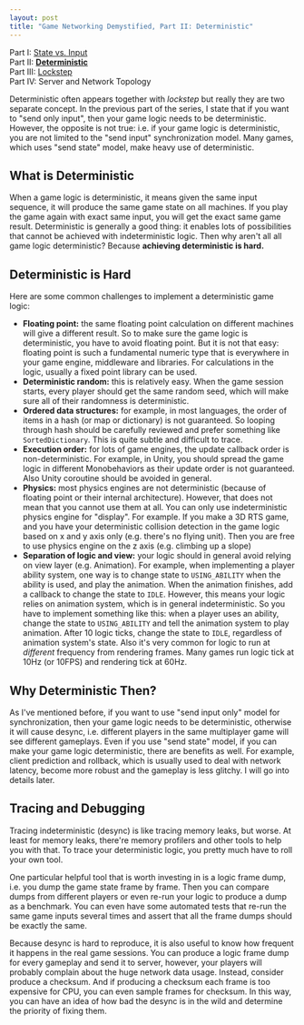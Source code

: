 ```yaml
---
layout: post
title: "Game Networking Demystified, Part II: Deterministic"
---
```


Part I: [State vs. Input](https://ruoyusun.com/2019/03/28/game-networking-1.html)  
Part II: [**Deterministic**](https://ruoyusun.com/2019/03/29/game-networking-2.html)  
Part III: [Lockstep](https://ruoyusun.com/2019/04/06/game-networking-3.html)  
Part IV: Server and Network Topology

Deterministic often appears together with *lockstep* but really they are two separate concept. In the previous part of the series, I state that if you want to "send only input", then your game logic needs to be deterministic. However, the opposite is not true: i.e. if your game logic is deterministic, you are not limited to the "send input" synchronization model. Many games, which uses "send state" model, make heavy use of deterministic.

## What is Deterministic

When a game logic is deterministic, it means given the same input sequence, it will produce the same game state on all machines. If you play the game again with exact same input, you will get the exact same game result. Deterministic is generally a good thing: it enables lots of possibilities that cannot be achieved with indeterministic logic. Then why aren't all all game logic deterministic? Because **achieving deterministic is hard.**

## Deterministic is Hard

Here are some common challenges to implement a deterministic game logic:

- **Floating point:** the same floating point calculation on different machines will give a different result. So to make sure the game logic is deterministic, you have to avoid floating point. But it is not that easy: floating point is such a fundamental numeric type that is everywhere in your game engine, middleware and libraries. For calculations in the logic, usually a fixed point library can be used.
- **Deterministic random:** this is relatively easy. When the game session starts, every player should get the same random seed, which will make sure all of their randomness is deterministic.
- **Ordered data structures:** for example, in most languages, the order of items in a hash (or map or dictionary) is not guaranteed. So looping through hash should be carefully reviewed and prefer something like `SortedDictionary`. This is quite subtle and difficult to trace.
- **Execution order:** for lots of game engines, the update callback order is non-deterministic. For example, in Unity, you should spread the game logic in different Monobehaviors as their update order is not guaranteed. Also Unity coroutine should be avoided in general.
- **Physics:** most physics engines are not deterministic (because of floating point or their internal architecture). However, that does not mean that you cannot use them at all. You can only use indeterministic physics engine for "display". For example. If you make a 3D RTS game, and you have your deterministic collision detection in the game logic based on x and y axis only (e.g. there's no flying unit). Then you are free to use physics engine on the z axis (e.g. climbing up a slope)
- **Separation of logic and view:** your logic should in general avoid relying on view layer (e.g. Animation). For example, when implementing a player ability system, one way is to change state to `USING_ABILITY` when the ability is used, and play the animation. When the animation finishes, add a callback to change the state to `IDLE`. However, this means your logic relies on animation system, which is in general indeterministic. So you have to implement something like this: when a player uses an ability, change the state to `USING_ABILITY` and tell the animation system to play animation. After 10 logic ticks, change the state to `IDLE`, regardless of animation system's state. Also it's very common for logic to run at *different* frequency from rendering frames. Many games run logic tick at 10Hz (or 10FPS) and rendering tick at 60Hz.

## Why Deterministic Then?

As I've mentioned before, if you want to use "send input only" model for synchronization, then your game logic needs to be deterministic, otherwise it will cause desync, i.e. different players in the same multiplayer game will see different gameplays. Even if you use "send state" model, if you can make your game logic deterministic, there are benefits as well. For example, client prediction and rollback, which is usually used to deal with network latency, become more robust and the gameplay is less glitchy. I will go into details later.

## Tracing and Debugging

Tracing indeterministic (desync) is like tracing memory leaks, but worse. At least for memory leaks, there're memory profilers and other tools to help you with that. To trace your deterministic logic, you pretty much have to roll your own tool.

One particular helpful tool that is worth investing in is a logic frame dump, i.e. you dump the game state frame by frame. Then you can compare dumps from different players or even re-run your logic to produce a dump as a benchmark. You can even have some automated tests that re-run the same game inputs several times and assert that all the frame dumps should be exactly the same.

Because desync is hard to reproduce, it is also useful to know how frequent it happens in the real game sessions. You can produce a logic frame dump for every gameplay and send it to server, however, your players will probably complain about the huge network data usage. Instead, consider produce a checksum. And if producing a checksum each frame is too expensive for CPU, you can even sample frames for checksum. In this way, you can have an idea of how bad the desync is in the wild and determine the priority of fixing them.
